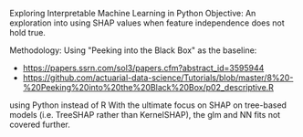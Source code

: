 Exploring Interpretable Machine Learning in Python
Objective: An exploration into using SHAP values when feature independence does not hold true.

Methodology: Using "Peeking into the Black Box" as the baseline:
- https://papers.ssrn.com/sol3/papers.cfm?abstract_id=3595944
- https://github.com/actuarial-data-science/Tutorials/blob/master/8%20-%20Peeking%20into%20the%20Black%20Box/p02_descriptive.R

using Python instead of R
With the ultimate focus on SHAP on tree-based models (i.e. TreeSHAP rather than KernelSHAP), the glm and NN fits not covered further.
